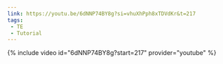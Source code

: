 ```yaml
---
link: https://youtu.be/6dNNP74BY8g?si=vhuXhPph8xTDVdKr&t=217
tags:
 - TE
 - Tutorial
---
```

{% include video id="6dNNP74BY8g?start=217" provider="youtube" %}
